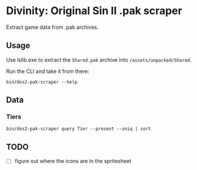 # Divinity: Original Sin II .pak scraper

Extract game data from .pak archives.

## Usage

Use lslib.exe to extract the `Shared.pak` archive into
`/assets/unpacked/Shared`.

Run the CLI and take it from there:

    bin/dos2-pak-scraper --help

## Data

### Tiers

    bin/dos2-pak-scraper query Tier --present --uniq | sort

## TODO

- [ ] figure out where the icons are in the spritesheet